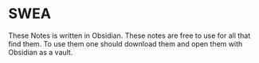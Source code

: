 # SWEA
These Notes is written in Obsidian. These notes are free to use for all that find them.
To use them one should download them and open them with Obsidian as a vault.
